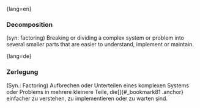 {lang=en}
### Decomposition

(syn: factoring) Breaking or dividing a complex system or problem into several smaller parts
that are easier to understand, implement or maintain.

{lang=de}
### Zerlegung

(Syn.: Factoring) Aufbrechen oder Unterteilen eines komplexen Systems
oder Problems in mehrere kleinere Teile, die[]{#_bookmark81 .anchor}
einfacher zu verstehen, zu implementieren oder zu warten sind.
